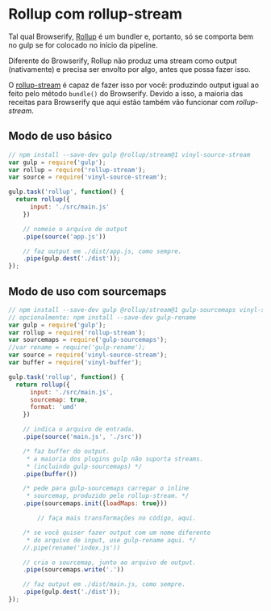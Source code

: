 # Rollup com rollup-stream

Tal qual Browserify, [Rollup](https://rollupjs.org/) é um bundler e, portanto, só se comporta bem no gulp se for colocado no início da pipeline. 

Diferente do Browserify, Rollup não produz uma stream como output (nativamente) e precisa ser envolto por algo, antes que possa fazer isso.

O [rollup-stream](https://github.com/Permutatrix/rollup-stream) é capaz de fazer isso por você: produzindo output igual ao feito pelo método `bundle()` do Browserify. Devido a isso, a maioria das receitas para Browserify que aqui estão também vão funcionar com _rollup-stream_.

## Modo de uso básico
```js
// npm install --save-dev gulp @rollup/stream@1 vinyl-source-stream
var gulp = require('gulp');
var rollup = require('rollup-stream');
var source = require('vinyl-source-stream');

gulp.task('rollup', function() {
  return rollup({
      input: './src/main.js'
    })

    // nomeie o arquivo de output
    .pipe(source('app.js'))

    // faz output em ./dist/app.js, como sempre.
    .pipe(gulp.dest('./dist'));
});
```

## Modo de uso com sourcemaps
```js
// npm install --save-dev gulp @rollup/stream@1 gulp-sourcemaps vinyl-source-stream vinyl-buffer
// opcionalmente: npm install --save-dev gulp-rename
var gulp = require('gulp');
var rollup = require('rollup-stream');
var sourcemaps = require('gulp-sourcemaps');
//var rename = require('gulp-rename');
var source = require('vinyl-source-stream');
var buffer = require('vinyl-buffer');

gulp.task('rollup', function() {
  return rollup({
      input: './src/main.js',
      sourcemap: true,
      format: 'umd'
    })

    // indica o arquivo de entrada.
    .pipe(source('main.js', './src'))

    /* faz buffer do output.
     * a maioria dos plugins gulp não suporta streams.
     * (incluindo gulp-sourcemaps) */
    .pipe(buffer())

    /* pede para gulp-sourcemaps carregar o inline 
     * sourcemap, produzido pelo rollup-stream. */
    .pipe(sourcemaps.init({loadMaps: true}))

        // faça mais transformações no código, aqui.

    /* se você quiser fazer output com um nome diferente
     * do arquivo de input, use gulp-rename aqui. */
    //.pipe(rename('index.js'))

    // cria o sourcemap, junto ao arquivo de output.
    .pipe(sourcemaps.write('.'))

    // faz output em ./dist/main.js, como sempre.
    .pipe(gulp.dest('./dist'));
});
```
